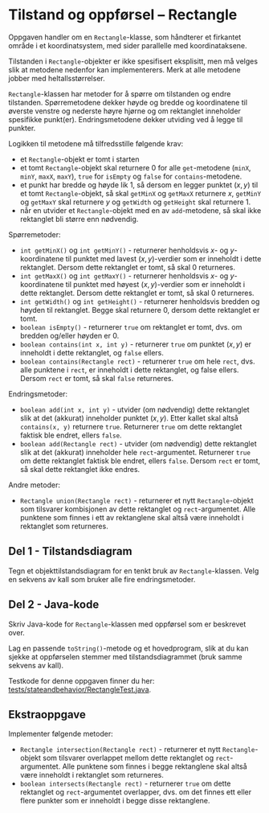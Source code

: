 # Tilstand og oppførsel – Rectangle

Oppgaven handler om en `Rectangle`-klasse, som håndterer et firkantet område i et koordinatsystem, med sider parallelle med koordinataksene.

Tilstanden i `Rectangle`-objekter er ikke spesifisert eksplisitt, men må velges slik at metodene nedenfor kan implementerers. Merk at alle metodene jobber med heltallsstørrelser.

`Rectangle`-klassen har metoder for å spørre om tilstanden og endre tilstanden. Spørremetodene dekker høyde og bredde og koordinatene til øverste venstre og nederste høyre hjørne og om rektanglet inneholder spesifikke punkt(er). Endringsmetodene dekker utviding ved å legge til punkter.

Logikken til metodene må tilfredsstille følgende krav:

- et `Rectangle`-objekt er tomt i starten
- et tomt `Rectangle`-objekt skal returnere $`0`$ for alle `get`-metodene (`minX`, `minY`, `maxX`, `maxY`), `true` for `isEmpty` og `false` for `contains`-metodene.
- et punkt har bredde og høyde lik $`1`$, så dersom en legger punktet $`(x,y)`$ til et tomt `Rectangle`-objekt, så skal `getMinX` og `getMaxX` returnere $`x`$, `getMinY` og `getMaxY` skal returnere $`y`$ og `getWidth` og `getHeight` skal returnere $`1`$.
- når en utvider et `Rectangle`-objekt med en av `add`-metodene, så skal ikke rektanglet bli større enn nødvendig.

Spørremetoder:

- `int getMinX()` og `int getMinY()` - returnerer henholdsvis $`x`$- og $`y`$-koordinatene til punktet med lavest $`(x,y)`$-verdier som er inneholdt i dette rektanglet. Dersom dette rektanglet er tomt, så skal $`0`$ returneres.
- `int getMaxX()` og `int getMaxY()` - returnerer henholdsvis $`x`$- og $`y`$-koordinatene til punktet med høyest $`(x,y)`$-verdier som er inneholdt i dette rektanglet. Dersom dette rektanglet er tomt, så skal $`0`$ returneres.
- `int getWidth()` og `int getHeight()` - returnerer henholdsvis bredden og høyden til rektanglet. Begge skal returnere $`0`$, dersom dette rektanglet er tomt.
- `boolean isEmpty()` - returnerer `true` om rektanglet er tomt, dvs. om bredden og/eller høyden er $`0`$.
- `boolean contains(int x, int y)` - returnerer `true` om punktet $`(x,y)`$ er inneholdt i dette rektanglet, og `false` ellers.
- `boolean contains(Rectangle rect)` - returnerer `true` om hele `rect`, dvs. alle punktene i `rect`, er inneholdt i dette rektanglet, og false ellers. Dersom `rect` er tomt, så skal `false` returneres.

Endringsmetoder:

- `boolean add(int x, int y)` - utvider (om nødvendig) dette rektanglet slik at det (akkurat) inneholder punktet $`(x,y)`$. Etter kallet skal altså `contains(x, y)` returnere `true`. Returnerer `true` om dette rektanglet faktisk ble endret, ellers `false`.
- `boolean add(Rectangle rect)` - utvider (om nødvendig) dette rektanglet slik at det (akkurat) inneholder hele `rect`-argumentet. Returnerer `true` om dette rektanglet faktisk ble endret, ellers `false`. Dersom `rect` er tomt, så skal dette rektanglet ikke endres.

Andre metoder:

- `Rectangle union(Rectangle rect)` - returnerer et nytt `Rectangle`-objekt som tilsvarer kombisjonen av dette rektanglet og `rect`-argumentet. Alle punktene som finnes i ett av rektanglene skal altså være inneholdt i rektanglet som returneres.

## Del 1 - Tilstandsdiagram

Tegn et objekttilstandsdiagram for en tenkt bruk av `Rectangle`-klassen. Velg en sekvens av kall som bruker alle fire endringsmetoder.

## Del 2 - Java-kode

Skriv Java-kode for `Rectangle`-klassen med oppførsel som er beskrevet over.

Lag en passende `toString()`-metode og et hovedprogram, slik at du kan sjekke at oppførselen stemmer med tilstandsdiagrammet (bruk samme sekvens av kall).

Testkode for denne oppgaven finner du her: [tests/stateandbehavior/RectangleTest.java](../../tests/stateandbehavior/RectangleTest.java).

## Ekstraoppgave

Implementer følgende metoder:

- `Rectangle intersection(Rectangle rect)` - returnerer et nytt `Rectangle`-objekt som tilsvarer overlappet mellom dette rektanglet og `rect`-argumentet. Alle punktene som finnes i begge rektanglene skal altså være inneholdt i rektanglet som returneres.
- `boolean intersects(Rectangle rect)` - returnerer `true` om dette rektanglet og `rect`-argumentet overlapper, dvs. om det finnes ett eller flere punkter som er inneholdt i begge disse rektanglene.
